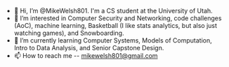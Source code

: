 - 👋 Hi, I’m @MikeWelsh801. I'm a CS student at the University of Utah.
- 👀 I’m interested in Computer Security and Networking, code challenges (AoC), machine learning, Basketball (I like stats analytics, but also just watching games), and Snowboarding.
- 🌱 I’m currently learning Computer Systems, Models of Computation, Intro to Data Analysis, and Senior Capstone Design.
- 📫 How to reach me -- mikewelsh801@gmail.com

<!---
MikeWelsh801/MikeWelsh801 is a ✨ special ✨ repository because its `README.md` (this file) appears on your GitHub profile.
You can click the Preview link to take a look at your changes.
--->
